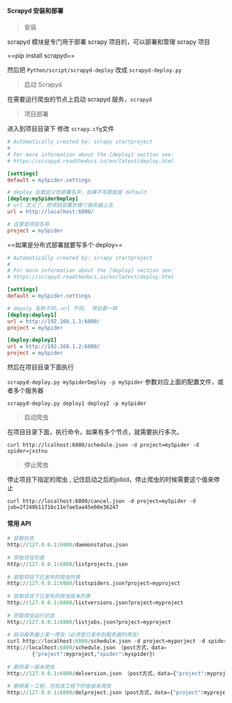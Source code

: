 #### Scrapyd 安装和部署

> 安装

scrapyd 模块是专门用于部署 scrapy 项目的，可以部署和管理 scrapy 项目 

==pip install scrapyd==

然后把 `Python/script/scrapyd-deploy` 改成 `scrapyd-deploy.py`

>启动 Scrapyd

在需要运行爬虫的节点上启动 scrapyd 服务，`scrapyd`

> 项目部署

进入到项目目录下 修改 `scrapy.cfg`文件

```ini
# Automatically created by: scrapy startproject
#
# For more information about the [deploy] section see:
# https://scrapyd.readthedocs.io/en/latest/deploy.html

[settings]
default = mySpider.settings

# deploy 后面定义的部署名字，如果不写那就是 default
[deploy:mySpiderDeploy]
# url 定义了，把项目部署到哪个服务器上去
url = http://localhost:6800/

# 这里是项目名称
project = mySpider

```

==如果是分布式部署就要写多个 deploy==

```ini
# Automatically created by: scrapy startproject
#
# For more information about the [deploy] section see:
# https://scrapyd.readthedocs.io/en/latest/deploy.html

[settings]
default = mySpider.settings

# depoly 名称不同，url 不同， 项目要一样
[deploy:deploy1]
url = http://192.168.1.1:6800/
project = mySpider

[deploy:deploy2]
url = http://192.168.1.2:6800/
project = mySpider

```

然后在项目目录下面执行

`scrapyd-deploy.py mySpiderDeploy -p mySpider` 参数对应上面的配置文件，或者多个服务器

`scrapyd-deploy.py deploy1 deploy2 -p mySpider`

> 启动爬虫

在项目目录下面，执行命令。如果有多个节点，就需要执行多次。

```shell
curl http://lcalhost:6800/schedule.json -d project=mySpider -d spider=jxstnu
```

> 停止爬虫

停止项目下指定的爬虫 , 记住启动之后的jobid，停止爬虫的时候需要这个值来停止 

```shell
curl http://localhost:6800/cancel.json -d project=mySpider -d job=2f240b1171bc11e7ae5aa45e60e36247
```



#### 常用 API

```python
# 获取状态
http://127.0.0.1:6800/daemonstatus.json
        
# 获取项目列表
http://127.0.0.1:6800/listprojects.json
        
# 获取项目下已发布的爬虫列表
http://127.0.0.1:6800/listspiders.json?project=myproject
        
# 获取项目下已发布的爬虫版本列表
http://127.0.0.1:6800/listversions.json?project=myproject
        
# 获取爬虫运行状态
http://127.0.0.1:6800/listjobs.json?project=myproject
        
# 启动服务器上某一爬虫（必须是已发布到服务器的爬虫）
curl http://localhost:6800/schedule.json -d project=myporject -d spider=jxstnu
http://localhost:6800/schedule.json （post方式，data=
        {"project":myproject,"spider":myspider}）
        
# 删除某一版本爬虫
http://127.0.0.1:6800/delversion.json （post方式，data={"project":myproject,"version":myversion}）
        
# 删除某一工程，包括该工程下的各版本爬虫   
http://127.0.0.1:6800/delproject.json（post方式，data={"project":myproject}）
```

